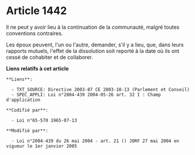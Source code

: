 # Article 1442

Il ne peut y avoir lieu à la continuation de la communauté, malgré toutes conventions contraires.

Les époux peuvent, l'un ou l'autre, demander, s'il y a lieu, que, dans leurs rapports mutuels, l'effet de la dissolution soit
reporté à la date où ils ont cessé de cohabiter et de collaborer.

**Liens relatifs à cet article**

	**Liens**:

	  - TXT_SOURCE: Directive 2003-87 CE 2003-10-13 (Parlement et Conseil)
	  - SPEC_APPLI: Loi n°2004-439 2004-05-26 art. 32 I : Champ d'application

	**Codifié par**:

	  - Loi n°65-570 1965-07-13

	**Modifié par**:

	  - Loi n°2004-439 du 26 mai 2004 - art. 21 () JORF 27 mai 2004 en vigueur le 1er janvier 2005
